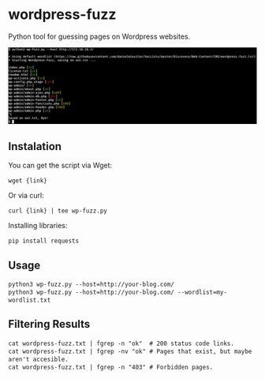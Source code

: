 # wordpress-fuzz
Python tool for guessing pages on Wordpress websites.

![Basic Usage](wp-fuzz.png)

## Instalation
You can get the script via Wget:
```
wget {link}
```

Or via curl:
```
curl {link} | tee wp-fuzz.py
```

Installing libraries:
``` 
pip install requests
```

## Usage
```
python3 wp-fuzz.py --host=http://your-blog.com/
python3 wp-fuzz.py --host=http://your-blog.com/ --wordlist=my-wordlist.txt
```

## Filtering Results
```
cat wordpress-fuzz.txt | fgrep -n "ok"  # 200 status code links.
cat wordpress-fuzz.txt | fgrep -nv "ok" # Pages that exist, but maybe aren't accesible.
cat wordpress-fuzz.txt | fgrep -n "403" # Forbidden pages.
```
